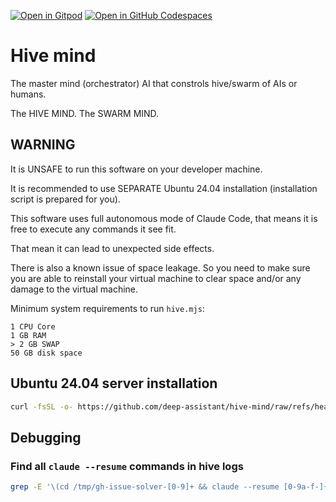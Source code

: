 [![Open in Gitpod](https://img.shields.io/badge/Gitpod-ready--to--code-f29718?logo=gitpod)](https://gitpod.io/#https://github.com/deep-assistant/hive-mind)
[![Open in GitHub Codespaces](https://img.shields.io/badge/GitHub%20Codespaces-Open-181717?logo=github)](https://github.com/codespaces/new?hide_repo_select=true&ref=main&repo=deep-assistant/hive-mind)

# Hive mind

The master mind (orchestrator) AI that constrols hive/swarm of AIs or humans.

The HIVE MIND. The SWARM MIND.

## WARNING

It is UNSAFE to run this software on your developer machine.

It is recommended to use SEPARATE Ubuntu 24.04 installation (installation script is prepared for you).

This software uses full autonomous mode of Claude Code, that means it is free to execute any commands it see fit.

That mean it can lead to unexpected side effects.

There is also a known issue of space leakage. So you need to make sure you are able to reinstall your virtual machine to clear space and/or any damage to the virtual machine.

Minimum system requirements to run `hive.mjs`:
```
1 CPU Core
1 GB RAM
> 2 GB SWAP
50 GB disk space
```

## Ubuntu 24.04 server installation

```bash
curl -fsSL -o- https://github.com/deep-assistant/hive-mind/raw/refs/heads/main/ubuntu-24-server-install.sh | bash
```

## Debugging

### Find all `claude --resume` commands in hive logs

```bash
grep -E '\(cd /tmp/gh-issue-solver-[0-9]+ && claude --resume [0-9a-f-]{36}\)' hive-*.log
```
